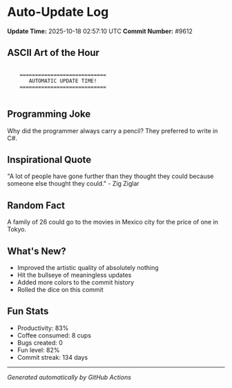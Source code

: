 # Auto-Update Log
**Update Time:** 2025-10-18 02:57:10 UTC
**Commit Number:** #9612

## ASCII Art of the Hour
```

    ============================
       AUTOMATIC UPDATE TIME!
    ============================
        
```

## Programming Joke
Why did the programmer always carry a pencil? They preferred to write in C#.

## Inspirational Quote
"A lot of people have gone further than they thought they could because someone else thought they could." - Zig Ziglar

## Random Fact
A family of 26 could go to the movies in Mexico city for the price of one in Tokyo.

## What's New?
- Improved the artistic quality of absolutely nothing
- Hit the bullseye of meaningless updates
- Added more colors to the commit history
- Rolled the dice on this commit

## Fun Stats
- Productivity: 83%
- Coffee consumed: 8 cups
- Bugs created: 0
- Fun level: 82%
- Commit streak: 134 days

---
*Generated automatically by GitHub Actions*
